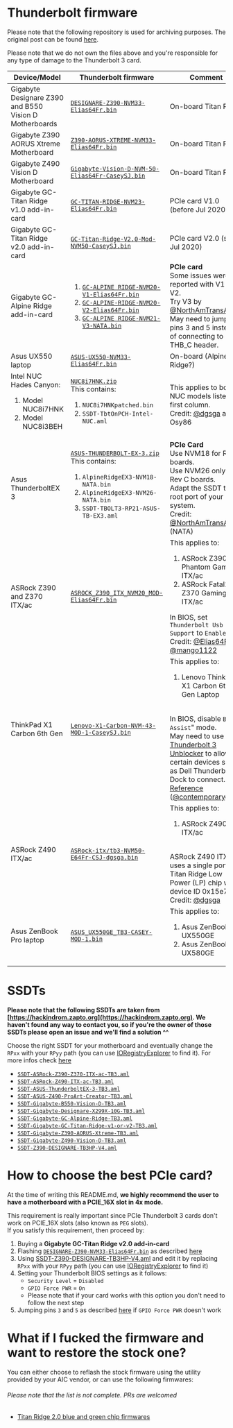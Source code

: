 # Thunderbolt firmware

Please note that the following repository is used for archiving purposes.
The original post can be found [here](https://www.tonymacx86.com/threads/success-gigabyte-designare-z390-thunderbolt-3-i7-9700k-amd-rx-580.267551/page-1640).

Please note that we do not own the files above and you're responsible for any type of damage to the Thunderbolt 3 card.

|Device/Model|Thunderbolt firmware|Comment|
|---|---|---|
|Gigabyte Designare Z390 and B550 Vision D Motherboards|[`DESIGNARE-Z390-NVM33-Elias64Fr.bin`](/Firmware/DESIGNARE-Z390-NVM33-Elias64Fr.bin.zip)|On-board Titan Ridge|
|Gigabyte Z390 AORUS Xtreme Motherboard|[`Z390-AORUS-XTREME-NVM33-Elias64Fr.bin`](/Firmware/Z390-AORUS-XTREME-NVM33-Elias64Fr.bin.zip)|On-board Titan Ridge|
|Gigabyte Z490 Vision D Motherboard|[`Gigabyte-Vision-D-NVM-50-Elias64Fr-CaseySJ.bin`](/Firmware/Gigabyte-Vision-D-NVM-50-Elias64Fr-CaseySJ.bin.zip)|On-board Titan Ridge|
|Gigabyte GC-Titan Ridge v1.0 add-in-card|[`GC-TITAN-RIDGE-NVM23-Elias64Fr.bin`](/Firmware/GC-TITAN-RIDGE-NVM23-Elias64Fr.bin.zip)|PCIe card V1.0 (before Jul 2020)|
|Gigabyte GC-Titan Ridge v2.0 add-in-card|[`GC-Titan-Ridge-V2.0-Mod-NVM50-CaseySJ.bin`](/Firmware/GC-Titan-Ridge-V2.0-Mod-NVM50-CaseySJ.bin.zip)|PCIe card V2.0 (since Jul 2020)|
|Gigabyte GC-Alpine Ridge add-in-card|<ol><li><a href="/Firmware/GC-ALPINE RIDGE-NVM20-V1-Elias64Fr.bin.zip">`GC-ALPINE RIDGE-NVM20-V1-Elias64Fr.bin`</a></li><li><a href="/Firmware/GC-ALPINE-RIDGE-NVM20-V2-Elias64Fr.bin.zip">`GC-ALPINE-RIDGE-NVM20-V2-Elias64Fr.bin`</a></li><li><a href="/Firmware/GC-ALPINE RIDGE-NVM21-V3-NATA.bin.zip">`GC-ALPINE RIDGE-NVM21-V3-NATA.bin`</a></li></ol>|<b>PCIe card</b><br>Some issues were reported with V1 and V2.<br>Try V3 by [@NorthAmTransAm](https://www.tonymacx86.com/members/2080127/).<br>May need to jump pins 3 and 5 instead of connecting to THB_C header.|
|Asus UX550 laptop|[`ASUS-UX550-NVM33-Elias64Fr.bin`](/Firmware/ASUS-UX550-NVM33-Elias64Fr.bin.zip)|On-board (Alpine Ridge?)|
|Intel NUC Hades Canyon:<ol><li>Model NUC8i7HNK</li><li>Model NUC8i3BEH</li></ol>|[`NUC8i7HNK.zip`](/Firmware/NUC8i7HNK.zip)<br>This contains:<ol><li>`NUC8i7HNKpatched.bin`</li><li>`SSDT-TbtOnPCH-Intel-NUC.aml`|This applies to both NUC models listed in first column.<br>Credit: [@dgsga](https://www.tonymacx86.com/members/12060/) and Osy86|
|Asus ThunderboltEX 3|[`ASUS-THUNDERBOLT-EX-3.zip`](/Firmware/ASUS-THUNDERBOLT-EX-3.zip)<br>This contains:<ol><li>`AlpineRidgeEX3-NVM18-NATA.bin`</li><li>`AlpineRidgeEX3-NVM26-NATA.bin`</li><li>`SSDT-TBOLT3-RP21-ASUS-TB-EX3.aml`</li></ol>|<b>PCIe Card</b><br>Use NVM18 for Rev B boards.<br>Use NVM26 only for Rev C boards.<br>Adapt the SSDT to the root port of your system.<br>Credit: [@NorthAmTransAm](https://www.tonymacx86.com/members/2080127/) (NATA)|
|ASRock Z390 and Z370 ITX/ac|[`ASROCK_Z390_ITX_NVM20_MOD-Elias64Fr.bin`](/Firmware/ASROCK_Z390_ITX_NVM20_MOD-Elias64Fr.bin.zip)|This applies to:<ol><li>ASRock Z390 Phantom Gaming ITX/ac</li><li>ASRock Fatal1ty Z370 Gaming-ITX/ac</li></ol>In BIOS, set `Thunderbolt Usb Support` to `Enabled`<br>Credit: [@Elias64Fr](https://www.tonymacx86.com/members/2347319/) [@mango1122](https://www.tonymacx86.com/members/2241238/)|
|ThinkPad X1 Carbon 6th Gen|[`Lenovo-X1-Carbon-NVM-43-MOD-1-CaseySJ.bin`](/Firmware/Lenovo-X1-Carbon-NVM-43-MOD-1-CaseySJ.bin.zip)|This applies to:<ol><li>Lenovo ThinkPad X1 Carbon 6th Gen Laptop</li></ol><br>In BIOS, disable `BIOS Assist`" mode.<br>May need to use [Thunderbolt 3 Unblocker](https://github.com/rgov/Thunderbolt3Unblocker) to allow certain devices such as Dell Thunderbolt Dock to connect.<br> [Reference](https://www.tonymacx86.com/threads/success-gigabyte-designare-z390-thunderbolt-3-i7-9700k-amd-rx-580.267551/post-2160656) ([@contemporarygary](https://www.tonymacx86.com/members/2266784/))|
|ASRock Z490 ITX/ac|[`ASRock-itx/tb3-NVM50-E64Fr-CSJ-dgsga.bin`](/Firmware/ASRock-itx%20tb3-NVM50-E64Fr-CSJ-dgsga.bin.zip)|This applies to:<ol><li>ASRock Z490 ITX/ac</li></ol><br>ASRock Z490 ITX/ac uses a single port Titan Ridge Low Power (LP) chip with device ID 0x15e7.<br>Credit: [@dgsga](https://www.tonymacx86.com/members/12060/)|
|Asus ZenBook Pro laptop|[`ASUS_UX550GE_TB3-CASEY-MOD-1.bin`](/Firmware/ASUS-UX550-NVM33-Elias64Fr.bin.zip)|This applies to:<ol><li>Asus ZenBook Pro UX550GE</li><li>Asus ZenBook Pro UX580GE</li></ol>|

# SSDTs

**Please note that the following SSDTs are taken from [https://hackindrom.zapto.org](https://hackindrom.zapto.org). We haven't found any way to contact you, so if you're the owner of those SSDTs please open an issue and we'll find a solution ^^**

Choose the right SSDT for your motherboard and eventually change the `RPxx` with your `RPyy` path (you can use [IORegistryExplorer](https://github.com/utopia-team/IORegistryExplorer/) to find it). For more infos check [here](https://elitemacx86.com/threads/how-to-enable-thunderbolt-3-hotplug-on-macos.462/)

- [`SSDT-ASRock-Z390-Z370-ITX-ac-TB3.aml`](/SSDTs/SSDT-ASRock-Z390-Z370-ITX-ac-TB3.aml)
- [`SSDT-ASRock-Z490-ITX-ac-TB3.aml`](/SSDTs/SSDT-ASRock-Z490-ITX-ac-TB3.aml)
- [`SSDT-ASUS-ThunderboltEX-3-TB3.aml`](/SSDTs/SSDT-ASUS-ThunderboltEX-3-TB3.aml)
- [`SSDT-ASUS-Z490-ProArt-Creator-TB3.aml`](/SSDTs/SSDT-ASUS-Z490-ProArt-Creator-TB3.aml)
- [`SSDT-Gigabyte-B550-Vision-D-TB3.aml`](/SSDTs/SSDT-Gigabyte-B550-Vision-D-TB3.aml)
- [`SSDT-Gigabyte-Designare-X299X-10G-TB3.aml`](/SSDTs/SSDT-Gigabyte-Designare-X299X-10G-TB3.aml)
- [`SSDT-Gigabyte-GC-Alpine-Ridge-TB3.aml`](/SSDTs/SSDT-Gigabyte-GC-Alpine-Ridge-TB3.aml)
- [`SSDT-Gigabyte-GC-Titan-Ridge-v1-or-v2-TB3.aml`](/SSDTs/SSDT-Gigabyte-GC-Titan-Ridge-v1-or-v2-TB3.aml)
- [`SSDT-Gigabyte-Z390-AORUS-Xtreme-TB3.aml`](/SSDTs/SSDT-Gigabyte-Z390-AORUS-Xtreme-TB3.aml)
- [`SSDT-Gigabyte-Z490-Vision-D-TB3.aml`](/SSDTs/SSDT-Gigabyte-Z490-Vision-D-TB3.aml)
- [`SSDT-Z390-DESIGNARE-TB3HP-V4.aml`](/SSDTs/SSDT-Z390-DESIGNARE-TB3HP-V4.aml)

# How to choose the best PCIe card?

At the time of writing this README.md, <b>we highly recommend the user to have a motherboard with a PCIE\_16X slot in 4x mode.</b>

This requirement is really important since PCIe Thunderbolt 3 cards don't work on PCIE\_16X slots (also known as `PEG` slots).<br>
If you satisfy this requirement, then proceed by:

1. Buying a <b>Gigabyte GC-Titan Ridge v2.0 add-in-card</b>
2. Flashing [`DESIGNARE-Z390-NVM33-Elias64Fr.bin`](/Firmware/DESIGNARE-Z390-NVM33-Elias64Fr.bin.zip) as described [here](https://github.com/ameyrupji/thunderbolt-macpro-5-1/blob/master/GC-TitanRidge.md#thunderbolt-mac-pro-early-2009-with-gigabyte-gc-titan-ridge-card)
3. Using [SSDT-Z390-DESIGNARE-TB3HP-V4.aml](/SSDTs/SSDT-Z390-DESIGNARE-TB3HP-V4.aml) and edit it by replacing `RPxx` with your `RPyy` path (you can use [IORegistryExplorer](https://github.com/utopia-team/IORegistryExplorer/) to find it)
4. Setting your Thunderbolt BIOS settings as it follows:
	- `Security Level` = `Disabled`
	- `GPIO Force PWR` = `On` 
	 - Please note that if your card works with this option you don't need to follow the next step
5. Jumping pins `3` and `5` as described [here](https://github.com/ameyrupji/thunderbolt-macpro-5-1/blob/master/GC-TitanRidge.md#connect-pin-3-and-pin-5-of-jumper-for-hot-swap-capability) if `GPIO Force PWR` doesn't work

# What if I fucked the firmware and want to restore the stock one?

You can either choose to reflash the stock firmware using the utility provided by your AIC vendor, or can use the following firmwares:

###### Please note that the list is not complete. PRs are welcomed

- [Titan Ridge 2.0 blue and green chip firmwares](/Firmware/Original/Titan%20Ridge%202.0)
